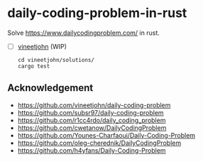 # daily-coding-problem-in-rust
Solve https://www.dailycodingproblem.com/ in rust.

+ [ ] [vineetjohn](vineetjohn/) (WIP)
    ```
    cd vineetjohn/solutions/
    cargo test
    ```


## Acknowledgement
+ https://github.com/vineetjohn/daily-coding-problem
+ https://github.com/subsr97/daily-coding-problem
+ https://github.com/r1cc4rdo/daily_coding_problem
+ https://github.com/cwetanow/DailyCodingProblem
+ https://github.com/Younes-Charfaoui/Daily-Coding-Problem
+ https://github.com/oleg-cherednik/DailyCodingProblem
+ https://github.com/h4yfans/Daily-Coding-Problem